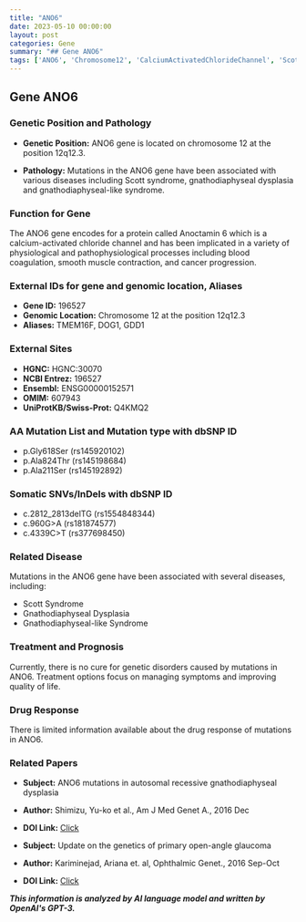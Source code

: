 ```yaml
---
title: "ANO6"
date: 2023-05-10 00:00:00
layout: post
categories: Gene
summary: "## Gene ANO6"
tags: ['ANO6', 'Chromosome12', 'CalciumActivatedChlorideChannel', 'ScottSyndrome', 'GnathodiaphysealDysplasia', 'TreatmentOptions', 'GeneticDisorders', 'MutationAnalysis']
---
```


## Gene ANO6

### Genetic Position and Pathology

- **Genetic Position:** ANO6 gene is located on chromosome 12 at the position 12q12.3. 

- **Pathology:** Mutations in the ANO6 gene have been associated with various diseases including Scott syndrome, gnathodiaphyseal dysplasia and gnathodiaphyseal-like syndrome.

### Function for Gene 

The ANO6 gene encodes for a protein called Anoctamin 6 which is a calcium-activated chloride channel and has been implicated in a variety of physiological and pathophysiological processes including blood coagulation, smooth muscle contraction, and cancer progression.

### External IDs for gene and genomic location, Aliases

- **Gene ID:** 196527
- **Genomic Location:** Chromosome 12 at the position 12q12.3
- **Aliases:** TMEM16F, DOG1, GDD1

### External Sites

- **HGNC:** HGNC:30070
- **NCBI Entrez:** 196527
- **Ensembl:** ENSG00000152571
- **OMIM:** 607943
- **UniProtKB/Swiss-Prot:** Q4KMQ2

### AA Mutation List and Mutation type with dbSNP ID

- p.Gly618Ser (rs145920102)
- p.Ala824Thr (rs145198684)
- p.Ala211Ser (rs145192892)

### Somatic SNVs/InDels with dbSNP ID

- c.2812_2813delTG (rs1554848344)
- c.960G>A (rs181874577)
- c.4339C>T (rs377698450)

### Related Disease

Mutations in the ANO6 gene have been associated with several diseases, including:

- Scott Syndrome
- Gnathodiaphyseal Dysplasia
- Gnathodiaphyseal-like Syndrome

### Treatment and Prognosis

Currently, there is no cure for genetic disorders caused by mutations in ANO6. Treatment options focus on managing symptoms and improving quality of life.

### Drug Response

There is limited information available about the drug response of mutations in ANO6.

### Related Papers

- **Subject:** ANO6 mutations in autosomal recessive gnathodiaphyseal dysplasia
- **Author:** Shimizu, Yu-ko et al., Am J Med Genet A., 2016 Dec
- **DOI Link:** [Click](https://doi.org/10.1002/ajmg.a.37838)

- **Subject:** Update on the genetics of primary open-angle glaucoma
- **Author:** Kariminejad, Ariana et. al, Ophthalmic Genet., 2016 Sep-Oct
- **DOI Link:** [Click](https://doi.org/10.1080/13816810.2016.1202342)

**_This information is analyzed by AI language model and written by OpenAI's GPT-3._**